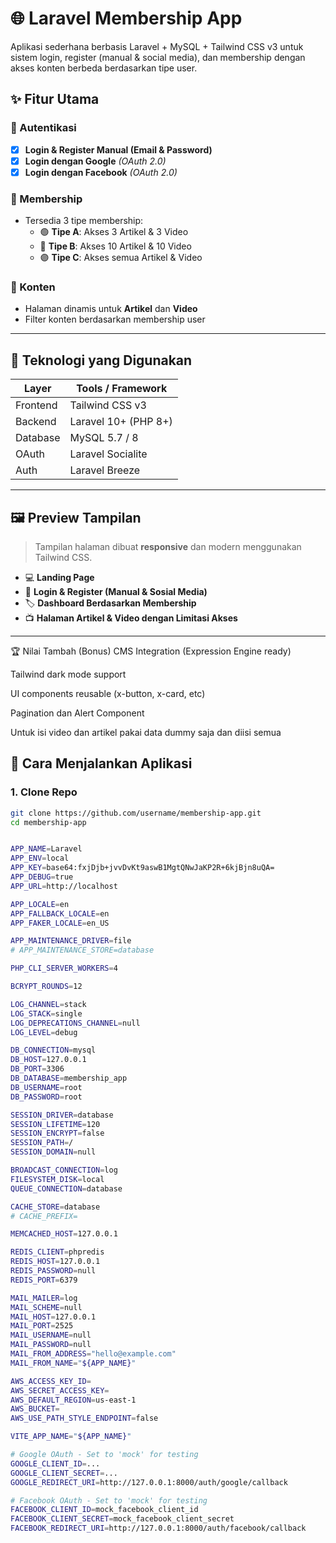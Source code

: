 # 🌐 Laravel Membership App

Aplikasi sederhana berbasis Laravel + MySQL + Tailwind CSS v3 untuk sistem login, register (manual & social media), dan membership dengan akses konten berbeda berdasarkan tipe user.

## ✨ Fitur Utama

### 🔐 Autentikasi
- [x] **Login & Register Manual (Email & Password)**
- [x] **Login dengan Google** *(OAuth 2.0)*
- [x] **Login dengan Facebook** *(OAuth 2.0)*

### 👥 Membership
- Tersedia 3 tipe membership:
  - 🟢 **Tipe A**: Akses 3 Artikel & 3 Video
  - 🔵 **Tipe B**: Akses 10 Artikel & 10 Video
  - 🟣 **Tipe C**: Akses semua Artikel & Video

### 📄 Konten
- Halaman dinamis untuk **Artikel** dan **Video**
- Filter konten berdasarkan membership user

---

## 🧱 Teknologi yang Digunakan

| Layer     | Tools / Framework         |
|-----------|---------------------------|
| Frontend  | Tailwind CSS v3           |
| Backend   | Laravel 10+ (PHP 8+)      |
| Database  | MySQL 5.7 / 8              |
| OAuth     | Laravel Socialite         |
| Auth      | Laravel Breeze            |

---

## 🖼️ Preview Tampilan

> Tampilan halaman dibuat **responsive** dan modern menggunakan Tailwind CSS.

- 💻 **Landing Page**
- 📲 **Login & Register (Manual & Sosial Media)**
- 🏷️ **Dashboard Berdasarkan Membership**
- 📺 **Halaman Artikel & Video dengan Limitasi Akses**

---

🏆 Nilai Tambah (Bonus)
 CMS Integration (Expression Engine ready)

 Tailwind dark mode support

 UI components reusable (x-button, x-card, etc)

 Pagination dan Alert Component


Untuk isi video dan artikel pakai data dummy saja dan diisi semua

## 🚀 Cara Menjalankan Aplikasi

### 1. Clone Repo

```bash
git clone https://github.com/username/membership-app.git
cd membership-app


APP_NAME=Laravel
APP_ENV=local
APP_KEY=base64:fxjDjb+jvvDvKt9aswB1MgtQNwJaKP2R+6kjBjn8uQA=
APP_DEBUG=true
APP_URL=http://localhost

APP_LOCALE=en
APP_FALLBACK_LOCALE=en
APP_FAKER_LOCALE=en_US

APP_MAINTENANCE_DRIVER=file
# APP_MAINTENANCE_STORE=database

PHP_CLI_SERVER_WORKERS=4

BCRYPT_ROUNDS=12

LOG_CHANNEL=stack
LOG_STACK=single
LOG_DEPRECATIONS_CHANNEL=null
LOG_LEVEL=debug

DB_CONNECTION=mysql
DB_HOST=127.0.0.1
DB_PORT=3306
DB_DATABASE=membership_app
DB_USERNAME=root
DB_PASSWORD=root

SESSION_DRIVER=database
SESSION_LIFETIME=120
SESSION_ENCRYPT=false
SESSION_PATH=/
SESSION_DOMAIN=null

BROADCAST_CONNECTION=log
FILESYSTEM_DISK=local
QUEUE_CONNECTION=database

CACHE_STORE=database
# CACHE_PREFIX=

MEMCACHED_HOST=127.0.0.1

REDIS_CLIENT=phpredis
REDIS_HOST=127.0.0.1
REDIS_PASSWORD=null
REDIS_PORT=6379

MAIL_MAILER=log
MAIL_SCHEME=null
MAIL_HOST=127.0.0.1
MAIL_PORT=2525
MAIL_USERNAME=null
MAIL_PASSWORD=null
MAIL_FROM_ADDRESS="hello@example.com"
MAIL_FROM_NAME="${APP_NAME}"

AWS_ACCESS_KEY_ID=
AWS_SECRET_ACCESS_KEY=
AWS_DEFAULT_REGION=us-east-1
AWS_BUCKET=
AWS_USE_PATH_STYLE_ENDPOINT=false

VITE_APP_NAME="${APP_NAME}"

# Google OAuth - Set to 'mock' for testing
GOOGLE_CLIENT_ID=...
GOOGLE_CLIENT_SECRET=...
GOOGLE_REDIRECT_URI=http://127.0.0.1:8000/auth/google/callback

# Facebook OAuth - Set to 'mock' for testing
FACEBOOK_CLIENT_ID=mock_facebook_client_id  
FACEBOOK_CLIENT_SECRET=mock_facebook_client_secret
FACEBOOK_REDIRECT_URI=http://127.0.0.1:8000/auth/facebook/callback
